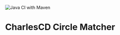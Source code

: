 ![Java CI with Maven](https://github.com/ZupIT/charlescd-circle-matcher/workflows/Java%20CI%20with%20Maven/badge.svg)

# CharlesCD Circle Matcher
